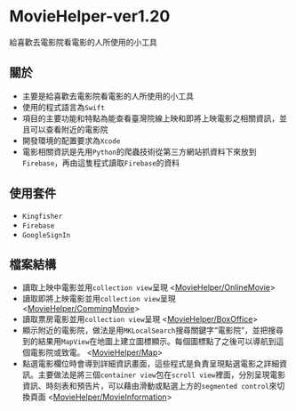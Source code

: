 # MovieHelper-ver1.20

給喜歡去電影院看電影的人所使用的小工具

## 關於

- 主要是給喜歡去電影院看電影的人所使用的小工具
- 使用的程式語言為`Swift`
- 項目的主要功能和特點為能查看臺灣院線上映和即將上映電影之相關資訊，並且可以查看附近的電影院
- 開發環境的配置要求為`Xcode`
- 電影相關資訊是先用`Python`的爬蟲技術從第三方網站抓資料下來放到`Firebase`，再由這隻程式讀取`Firebase`的資料

## 使用套件

- `Kingfisher`
- `Firebase`
- `GoogleSignIn`

## 檔案結構

- 讀取上映中電影並用`collection view`呈現
<[MovieHelper/OnlineMovie](https://github.com/njo61u04/MovieHelper-ver1.20/tree/main/MovieHelper/OnlineMovie)>
- 讀取即將上映電影並用`collection view`呈現
<[MovieHelper/CommingMovie](https://github.com/njo61u04/MovieHelper-ver1.20/tree/main/MovieHelper/CommingMovie)>
- 讀取票房電影並用`collection view`呈現
<[MovieHelper/BoxOffice](https://github.com/njo61u04/MovieHelper-ver1.20/tree/main/MovieHelper/BoxOffice)>
- 顯示附近的電影院，做法是用`MKLocalSearch`搜尋關鍵字“電影院”，並把搜尋到的結果用`MapView`在地圖上建立圖標顯示。每個圖標點了之後可以導航到這個電影院或致電。
<[MovieHelper/Map](https://github.com/njo61u04/MovieHelper-ver1.20/tree/main/MovieHelper/Map)>
- 點選電影欄位時會導到詳細資訊畫面，這些程式是負責呈現點選電影之詳細資訊。主要做法是將三個`container view`包在`scroll view`裡面，分別呈現電影資訊、時刻表和預告片，可以藉由滑動或點選上方的`segmented control`來切換頁面
<[MovieHelper/MovieInformation](https://github.com/njo61u04/MovieHelper-ver1.20/tree/main/MovieHelper/MovieInformation)>

